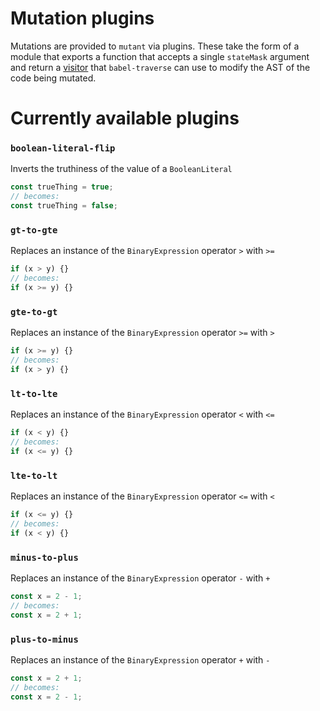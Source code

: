 # Mutation plugins
Mutations are provided to `mutant` via plugins. These take the form of a module that exports a function that accepts a single `stateMask` argument and return a [visitor](https://github.com/thejameskyle/babel-handbook/blob/master/translations/en/plugin-handbook.md#visitors) that `babel-traverse` can use to modify the AST of the code being mutated.

# Currently available plugins

### `boolean-literal-flip`
Inverts the truthiness of the value of a `BooleanLiteral`

``` javascript
const trueThing = true;
// becomes:
const trueThing = false;
```

### `gt-to-gte`
Replaces an instance of the `BinaryExpression` operator `>` with `>=`

``` javascript
if (x > y) {}
// becomes:
if (x >= y) {}
```

### `gte-to-gt`
Replaces an instance of the `BinaryExpression` operator `>=` with `>`

``` javascript
if (x >= y) {}
// becomes:
if (x > y) {}
```

### `lt-to-lte`
Replaces an instance of the `BinaryExpression` operator `<` with `<=`

``` javascript
if (x < y) {}
// becomes:
if (x <= y) {}
```

### `lte-to-lt`
Replaces an instance of the `BinaryExpression` operator `<=` with `<`

``` javascript
if (x <= y) {}
// becomes:
if (x < y) {}
```

### `minus-to-plus`
Replaces an instance of the `BinaryExpression` operator `-` with `+`

``` javascript
const x = 2 - 1;
// becomes:
const x = 2 + 1;
```

### `plus-to-minus`
Replaces an instance of the `BinaryExpression` operator `+` with `-`

``` javascript
const x = 2 + 1;
// becomes:
const x = 2 - 1;
```

